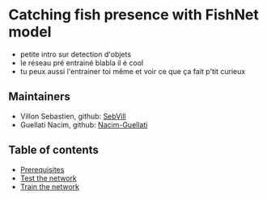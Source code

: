 # Catching fish presence with FishNet model
- petite intro sur detection d'objets 
- le réseau pré entrainé blabla il é cool
- tu peux aussi l'entrainer toi même et voir ce que ça fait p'tit curieux

## Maintainers

* Villon Sebastien, github: [SebVill](https://github.com/SebVill)
* Guellati Nacim, github: [Nacim-Guellati](https://github.com/Nacim-Guellati)

## Table of contents
* <a href='doc/Prerequisites.md'>Prerequisites</a><br>
* <a href='doc/test.md'>Test the network</a><br> 
* <a href='doc/train_and_test.md'>Train the network</a><br>
